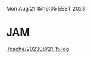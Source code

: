 Mon Aug 21 15:16:05 EEST 2023
# JAM
<a href='./cache/202308/21_15.log'>./cache/202308/21_15.log</a>
